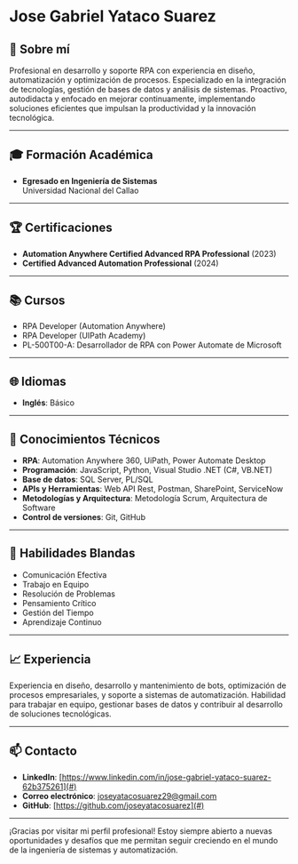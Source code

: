 # Jose Gabriel Yataco Suarez

## 📌 Sobre mí
Profesional en desarrollo y soporte RPA con experiencia en diseño, automatización y optimización de procesos. Especializado en la integración de tecnologías, gestión de bases de datos y análisis de sistemas. Proactivo, autodidacta y enfocado en mejorar continuamente, implementando soluciones eficientes que impulsan la productividad y la innovación tecnológica.

---

## 🎓 Formación Académica
- **Egresado en Ingeniería de Sistemas**  
  Universidad Nacional del Callao

---

## 🏆 Certificaciones
- **Automation Anywhere Certified Advanced RPA Professional** (2023)
- **Certified Advanced Automation Professional** (2024)

---

## 📚 Cursos
- RPA Developer (Automation Anywhere)
- RPA Developer (UIPath Academy)
- PL-500T00-A: Desarrollador de RPA con Power Automate de Microsoft
---

## 🌐 Idiomas
- **Inglés**: Básico

---

## 💼 Conocimientos Técnicos
- **RPA**: Automation Anywhere 360, UiPath, Power Automate Desktop
- **Programación**: JavaScript, Python, Visual Studio .NET (C#, VB.NET)
- **Base de datos**: SQL Server, PL/SQL
- **APIs y Herramientas**: Web API Rest, Postman, SharePoint, ServiceNow
- **Metodologías y Arquitectura**: Metodología Scrum, Arquitectura de Software
- **Control de versiones**: Git, GitHub
  
---

## 🌟 Habilidades Blandas
- Comunicación Efectiva
- Trabajo en Equipo
- Resolución de Problemas
- Pensamiento Crítico
- Gestión del Tiempo
- Aprendizaje Continuo
  
---

## 📈 Experiencia
Experiencia en diseño, desarrollo y mantenimiento de bots, optimización de procesos empresariales, y soporte a sistemas de automatización. Habilidad para trabajar en equipo, gestionar bases de datos y contribuir al desarrollo de soluciones tecnológicas.

---

## 📫 Contacto
- **LinkedIn**: [https://www.linkedin.com/in/jose-gabriel-yataco-suarez-62b375261](#)
- **Correo electrónico**: [joseyatacosuarez29@gmail.com](#)
- **GitHub**: [https://github.com/joseyatacosuarez](#)

---

¡Gracias por visitar mi perfil profesional! Estoy siempre abierto a nuevas oportunidades y desafíos que me permitan seguir creciendo en el mundo de la ingeniería de sistemas y automatización.



